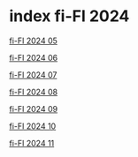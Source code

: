 # index fi-FI 2024

<a href="./05">fi-FI 2024 05</a>

<a href="./06">fi-FI 2024 06</a>

<a href="./07">fi-FI 2024 07</a>

<a href="./08">fi-FI 2024 08</a>

<a href="./09">fi-FI 2024 09</a>

<a href="./10">fi-FI 2024 10</a>

<a href="./11">fi-FI 2024 11</a>
